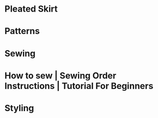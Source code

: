 # Pleated Skirt

<picture src="Pleated Skirt_01.jpg" alt="Pleated Skirt_01"></picture>

# Patterns

<picture src="Pleated Skirt_02.jpg" alt="Pleated Skirt_02"></picture>

<picture src="Pleated Skirt_03.png" alt="Pleated Skirt_03"></picture>

# Sewing

<picture src="Pleated Skirt_04.jpg" alt="Pleated Skirt_04"></picture>

<picture src="Pleated Skirt_05.jpg" alt="Pleated Skirt_05"></picture>

<picture src="Pleated Skirt_06.jpg" alt="Pleated Skirt_06"></picture>

# How to sew | Sewing Order Instructions | Tutorial For Beginners

<youtube embedId="bhHbgROuRp0"></youtube>

# Styling

<picture src="Pleated Skirt_07.jpg" alt="Pleated Skirt_07"></picture>

<picture src="Pleated Skirt_08.jpg" alt="Pleated Skirt_08"></picture>

<picture src="Pleated Skirt_09.jpg" alt="Pleated Skirt_09"></picture>

<picture src="Pleated Skirt_10.jpg" alt="Pleated Skirt_10"></picture>

<picture src="Pleated Skirt_11.jpg" alt="Pleated Skirt_11"></picture>
